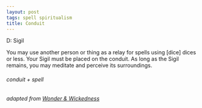 ```yaml
---
layout: post
tags: spell spiritualism
title: Conduit
---
```

D: Sigil

You may use another person or thing as a relay for spells using [dice] dices or less. Your Sigil must be placed on the conduit. As long as the Sigil remains, you may meditate and perceive its surroundings.
###### conduit + spell
###### adapted from [Wonder & Wickedness](https://www.drivethrurpg.com/product/145647/Wonder--Wickedness)
